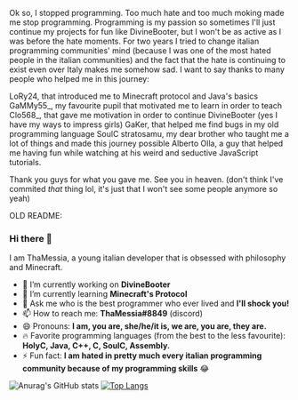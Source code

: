 Ok so, I stopped programming. Too much hate and too much moking made me stop programming. Programming is my passion so sometimes I'll just 
continue my projects for fun like DivineBooter, but I won't be as active as I was before the hate moments. For two years I tried to change
italian programming communities' mind (because I was one of the most hated people in the italian communities) and the fact that the hate
is continuing to exist even over Italy makes me somehow sad. I want to say thanks to many people who helped me in this journey:

LoRy24, that introduced me to Minecraft protocol and Java's basics
GaMMy55_, my favourite pupil that motivated me to learn in order to teach
Clo568_, that gave me motivation in order to continue DivineBooter (yes I have my ways to impress girls)
GaKer, that helped me find bugs in my old programming language SoulC
stratosamu, my dear brother who taught me a lot of things and made this journey possible
Alberto Olla, a guy that helped me having fun while watching at his weird and seductive JavaScript tutorials.

Thank you guys for what you gave me. See you in heaven. (don't think I've commited *that* thing lol, it's just that I won't see some people anymore so yeah)


OLD README:

### Hi there 👋

I am ThaMessia, a young italian developer that is obsessed with philosophy and Minecraft.

- 🔭 I’m currently working on **DivineBooter**
- 🌱 I’m currently learning **Minecraft's Protocol**
- 💬 Ask me who is the best programmer who ever lived and **I'll shock you!**
- 📫 How to reach me: **ThaMessia#8849** (discord)
- 😄 Pronouns: **I am, you are, she/he/it is, we are, you are, they are.**
- 🔥 Favorite programming languages (from the best to the less favourite): **HolyC, Java, C++, C, SoulC, Assembly.**
- ⚡ Fun fact: **I am hated in pretty much every italian programming community because of my programming skills** 😂

![Anurag's GitHub stats](https://github-readme-stats.vercel.app/api?username=ThaMessia&show_icons=true&theme=radical)
[![Top Langs](https://github-readme-stats.vercel.app/api/top-langs/?username=ThaMessia)](https://github.com/anuraghazra/github-readme-stats)
